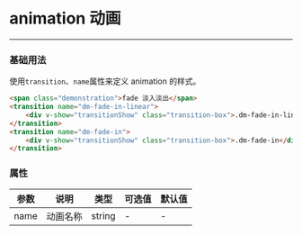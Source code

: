 # animation 动画
----
### 基础用法
使用```transition```、```name```属性来定义 animation 的样式。
``` html
<span class="demonstration">fade 淡入淡出</span>
<transition name="dm-fade-in-linear">
    <div v-show="transitionShow" class="transition-box">.dm-fade-in-linear</div>
</transition>
<transition name="dm-fade-in">
    <div v-show="transitionShow" class="transition-box">.dm-fade-in</div>
</transition>
```

### 属性
| 参数      | 说明    | 类型      | 可选值       | 默认值   |
|---------- |-------- |---------- |-------------  |-------- |
| name     | 动画名称   | string    |     -    |     -     |